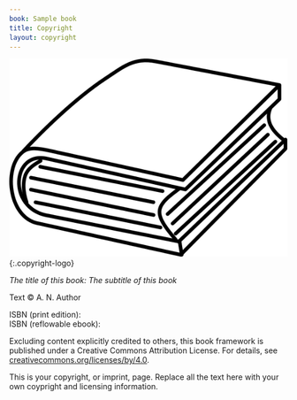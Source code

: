 ```yaml
---
book: Sample book
title: Copyright
layout: copyright
---
```


![Publisher logo][logo]{:.copyright-logo}

*The title of this book: The subtitle of this book*

Text © A. N. Author

ISBN (print edition):  
ISBN (reflowable ebook):  

Excluding content explicitly credited to others, this book framework is published under a Creative Commons Attribution License. For details, see [creativecommons.org/licenses/by/4.0](http://creativecommons.org/licenses/by/4.0/).

This is your copyright, or imprint, page. Replace all the text here with your own coypright and licensing information.

[logo]: images/publisher-logo.svg "Publisher logo"
